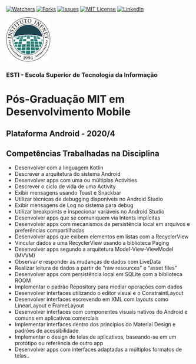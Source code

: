 [![Watchers][watchers-shield]][watchers-url]
[![Forks][forks-shield]][forks-url]
[![Issues][issues-shield]][issues-url]
[![MIT License][license-shield]][license-url]
[![LinkedIn][linkedin-shield]][linkedin-url]

![Logo do Infnet](imagens/logo.png)
### ESTI - Escola Superior de Tecnologia da Informação

# Pós-Graduação MIT em Desenvolvimento Mobile
## Plataforma Android - 2020/4

## Competências Trabalhadas na Disciplina
* Desenvolver com a linguagem Kotlin
* Descrever a arquitetura do sistema Android
* Desenvolver apps com uma ou múltiplas Activities
* Descrever o ciclo de vida de uma Activity
* Exibir mensagens usando Toast e Snackbar
* Utilizar técnicas de debugging disponíveis no Android Studio
* Exibir mensagens de Log no sistema para debug
* Utilizar breakpoints e inspecionar variáveis no Android Studio
* Desenvolver apps que se comuniquem via Intents implícitas
* Desenvolver apps com mecanismos de persistência local em arquivos e preferências compartilhadas
* Desenvolver apps que exibem elementos em listas com a RecyclerView
* Vincular dados a uma RecyclerView usando a biblioteca Paging
* Desenvolver apps segundo a arquitetura Model-View-ViewModel (MVVM)
* Observar e responder às mudanças de dados com LiveData
* Realizar leitura de dados a partir de “raw resources” e “asset files”
* Desenvolver apps com persistência local em SQLite com a biblioteca ROOM
* Implementar o padrão Repository para mediar operações com dados
* Desenvolver interfaces utilizando o editor visual e o ConstraintLayout
* Desenvolver interfaces escrevendo em XML com layouts como LinearLayout e FrameLayout
* Desenvolver interfaces com componentes visuais nativos do Android e comuns em aplicativos comerciais
* Implementar interfaces dentro dos princípios do Material Design e padrões de acessibilidade
* Implementar o design de telas de aplicativos, baseando-se em um protótipo ou referência de outro app
* Desenvolver apps com interfaces adaptadas a múltiplos formatos de telas..

[forks-shield]: https://img.shields.io/github/forks/armeniocardoso/20GRPEDS01BDJ501
[forks-url]: https://github.com/armeniocardoso/20GRPEDS01BDJ501/forks

[watchers-shield]: https://img.shields.io/github/watchers/armeniocardoso/20GRPEDS01BDJ501
[watchers-url]: https://github.com/armeniocardoso/20GRPEDS01BDJ501/watchers

[issues-shield]: https://img.shields.io/github/issues/armeniocardoso/20GRPEDS01BDJ501
[issues-url]: https://github.com/armeniocardoso/20GRPEDS01BDJ501/issues

[license-shield]: https://img.shields.io/github/license/armeniocardoso/20GRPEDS01BDJ501
[license-url]: https://github.com/armeniocardoso/20GRPEDS01BDJ501/blob/master/LICENSE.txt

[linkedin-shield]: https://img.shields.io/badge/-LinkedIn-black.svg?style=flat-square&logo=linkedin&colorB=555
[linkedin-url]: https://linkedin.com/in/armeniocardoso
